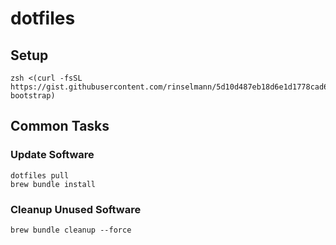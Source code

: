 # dotfiles

## Setup

```
zsh <(curl -fsSL https://gist.githubusercontent.com/rinselmann/5d10d487eb18d6e1d1778cad688aa700/raw/dotfiles-bootstrap)
```

## Common Tasks

### Update Software
```
dotfiles pull
brew bundle install
```

### Cleanup Unused Software
```
brew bundle cleanup --force
```
